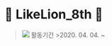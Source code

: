 # 🦁 LikeLion_8th 🦁
><img src="https://user-images.githubusercontent.com/63117632/82688670-3b2b2e80-9c94-11ea-8321-f0f1deaa04b2.png">
>활동기간
>>2020. 04. 04. ~
